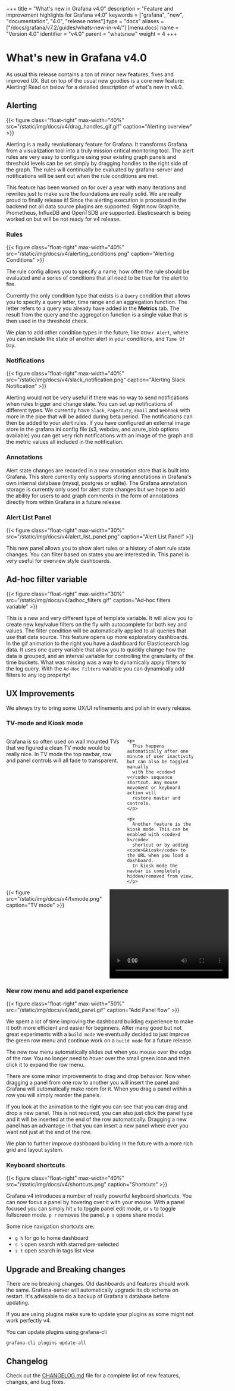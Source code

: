 +++
title = "What's new in Grafana v4.0"
description = "Feature and improvement highlights for Grafana v4.0"
keywords = ["grafana", "new", "documentation", "4.0", "release notes"]
type = "docs"
aliases = ["/docs/grafana/v7.2/guides/whats-new-in-v4/"]
[menu.docs]
name = "Version 4.0"
identifier = "v4.0"
parent = "whatsnew"
weight = 4
+++

# What's new in Grafana v4.0

As usual this release contains a ton of minor new features, fixes and improved UX. But on top of the usual new goodies
is a core new feature: Alerting! Read on below for a detailed description of what's new in v4.0.

## Alerting

{{< figure class="float-right"  max-width="40%" src="/static/img/docs/v4/drag_handles_gif.gif" caption="Alerting overview" >}}

Alerting is a really revolutionary feature for Grafana. It transforms Grafana from a
visualization tool into a truly mission critical monitoring tool. The alert rules are very easy to
configure using your existing graph panels and threshold levels can be set simply by dragging handles to
the right side of the graph. The rules will continually be evaluated by grafana-server and
notifications will be sent out when the rule conditions are met.

This feature has been worked on for over a year with many iterations and rewrites
just to make sure the foundations are really solid. We are really proud to finally release it!
Since the alerting execution is processed in the backend not all data source plugins are supported.
Right now Graphite, Prometheus, InfluxDB and OpenTSDB are supported. Elasticsearch is being worked
on but will be not ready for v4 release.

<div class="clearfix"></div>

### Rules

{{< figure class="float-right"  max-width="40%" src="/static/img/docs/v4/alerting_conditions.png" caption="Alerting Conditions" >}}

The rule config allows you to specify a name, how often the rule should be evaluated and a series
of conditions that all need to be true for the alert to fire.

Currently the only condition type that exists is a `Query` condition that allows you to
specify a query letter, time range and an aggregation function. The letter refers to
a query you already have added in the **Metrics** tab. The result from the
query and the aggregation function is a single value that is then used in the threshold check.

We plan to add other condition types in the future, like `Other Alert`, where you can include the state
of another alert in your conditions, and `Time Of Day`.

### Notifications

{{< figure class="float-right"  max-width="40%" src="/static/img/docs/v4/slack_notification.png" caption="Alerting Slack Notification" >}}

Alerting would not be very useful if there was no way to send notifications when rules trigger and change state. You
can set up notifications of different types. We currently have `Slack`, `PagerDuty`, `Email` and `Webhook` with more in the
pipe that will be added during beta period. The notifications can then be added to your alert rules.
If you have configured an external image store in the grafana.ini config file (s3, webdav, and azure_blob options available)
you can get very rich notifications with an image of the graph and the metric
values all included in the notification.

### Annotations

Alert state changes are recorded in a new annotation store that is built into Grafana. This store
currently only supports storing annotations in Grafana's own internal database (mysql, postgres or sqlite).
The Grafana annotation storage is currently only used for alert state changes but we hope to add the ability for users
to add graph comments in the form of annotations directly from within Grafana in a future release.

### Alert List Panel

{{< figure class="float-right"  max-width="30%" src="/static/img/docs/v4/alert_list_panel.png" caption="Alert List Panel" >}}

This new panel allows you to show alert rules or a history of alert rule state changes. You can filter based on states you are
interested in. This panel is very useful for overview style dashboards.

<div class="clearfix"></div>

## Ad-hoc filter variable

{{< figure class="float-right"  max-width="30%" src="/static/img/docs/v4/adhoc_filters.gif" caption="Ad-hoc filters variable" >}}

This is a new and very different type of template variable. It will allow you to create new key/value filters on the fly
with autocomplete for both key and values. The filter condition will be automatically applied to all
queries that use that data source. This feature opens up more exploratory dashboards. In the gif animation to the right
you have a dashboard for Elasticsearch log data. It uses one query variable that allow you to quickly change how the data
is grouped, and an interval variable for controlling the granularity of the time buckets. What was missing
was a way to dynamically apply filters to the log query. With the `Ad-Hoc Filters` variable you can
dynamically add filters to any log property!

## UX Improvements

We always try to bring some UX/UI refinements and polish in every release.

### TV-mode and Kiosk mode

<div class="row">
  <div class="medium-6 columns">
    <p>
      Grafana is so often used on wall mounted TVs that we figured a clean TV mode would be
      really nice. In TV mode the top navbar, row and panel controls will all fade to transparent.
    </p>

    <p>
      This happens automatically after one minute of user inactivity but can also be toggled manually
      with the <code>d v</code> sequence shortcut. Any mouse movement or keyboard action will
      restore navbar and controls.
    </p>

    <p>
      Another feature is the kiosk mode. This can be enabled with <code>d k</code>
      shortcut or by adding <code>&kiosk</code> to the URL when you load a dashboard.
      In kiosk mode the navbar is completely hidden/removed from view.
    </p>
  </div>
  <div class="medium-6 columns">
   {{< figure src="/static/img/docs/v4/tvmode.png" caption="TV mode" >}}
   <video width="320" height="240" controls>
    <source src="/static/assets/videos/tvmode.mp4" type="video/mp4">
    Your browser does not support the video tag.
  </video>
  </div>
</div>

### New row menu and add panel experience

{{< figure class="float-right"  max-width="50%" src="/static/img/docs/v4/add_panel.gif" caption="Add Panel flow" >}}

We spent a lot of time improving the dashboard building experience to make it both
more efficient and easier for beginners. After many good but not great experiments
with a `build mode` we eventually decided to just improve the green row menu and
continue work on a `build mode` for a future release.

The new row menu automatically slides out when you mouse over the edge of the row. You no longer need
to hover over the small green icon and then click it to expand the row menu.

There are some minor improvements to drag and drop behavior. Now when dragging a panel from one row
to another you will insert the panel and Grafana will automatically make room for it.
When you drag a panel within a row you will simply reorder the panels.

If you look at the animation to the right you can see that you can drag and drop a new panel. This is not
required, you can also just click the panel type and it will be inserted at the end of the row
automatically. Dragging a new panel has an advantage in that you can insert a new panel where ever you want
not just at the end of the row.

We plan to further improve dashboard building in the future with a more rich grid and layout system.

### Keyboard shortcuts

{{< figure class="float-right"  max-width="40%" src="/static/img/docs/v4/shortcuts.png" caption="Shortcuts" >}}

Grafana v4 introduces a number of really powerful keyboard shortcuts. You can now focus a panel
by hovering over it with your mouse. With a panel focused you can simply hit `e` to toggle panel
edit mode, or `v` to toggle fullscreen mode. `p r` removes the panel. `p s` opens share
modal.

Some nice navigation shortcuts are:

- `g h` for go to home dashboard
- `s s` open search with starred pre-selected
- `s t` open search in tags list view

<div class="clearfix"></div>

## Upgrade and Breaking changes

There are no breaking changes. Old dashboards and features should work the same. Grafana-server will automatically upgrade its db
schema on restart. It's advisable to do a backup of Grafana's database before updating.

If you are using plugins make sure to update your plugins as some might not work perfectly v4.

You can update plugins using grafana-cli

    grafana-cli plugins update-all

## Changelog

Check out the [CHANGELOG.md](https://github.com/grafana/grafana/blob/master/CHANGELOG.md) file for a complete list
of new features, changes, and bug fixes.

